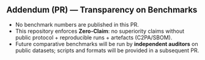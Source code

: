 
## Addendum (PR) — Transparency on Benchmarks

- No benchmark numbers are published in this PR.  
- This repository enforces **Zero-Claim**: no superiority claims without public protocol + reproducible runs + artefacts (C2PA/SBOM).  
- Future comparative benchmarks will be run by **independent auditors** on public datasets; scripts and formats will be provided in a subsequent PR.
